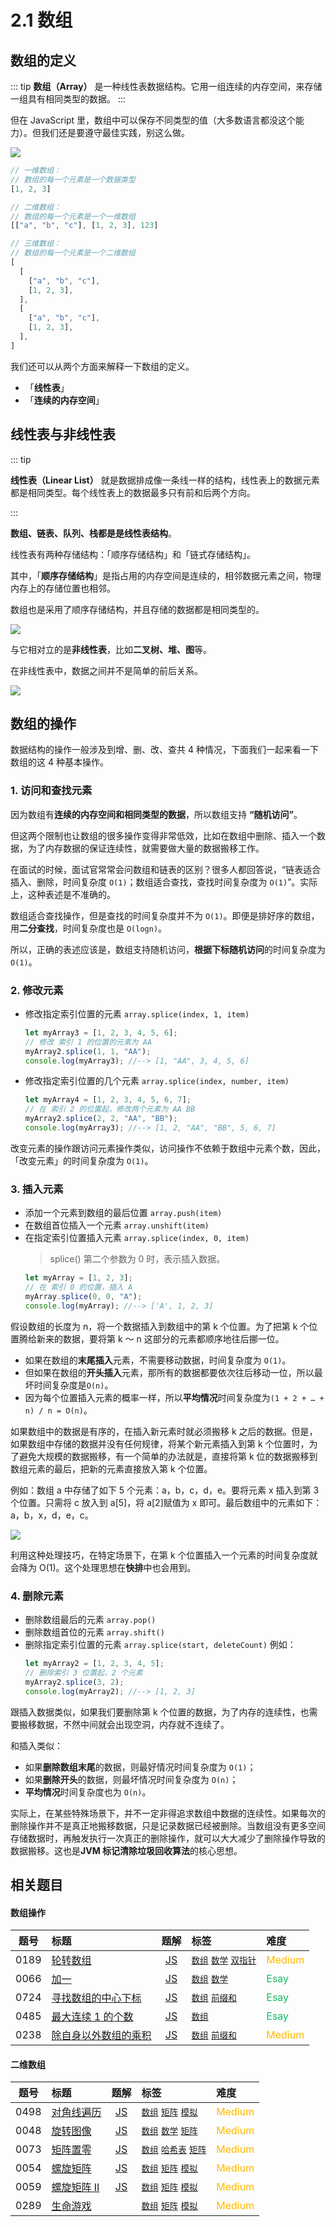 # 2.1 数组

## 数组的定义

::: tip
**数组（Array）** 是一种线性表数据结构。它用一组连续的内存空间，来存储一组具有相同类型的数据。
:::

但在 JavaScript 里，数组中可以保存不同类型的值（大多数语言都没这个能力）。但我们还是要遵守最佳实践，别这么做。

![](../../../assets/images/2-1-1.png)

```javascript
// 一维数组：
// 数组的每一个元素是一个数据类型
[1, 2, 3]

// 二维数组：
// 数组的每一个元素是一个一维数组
[["a", "b", "c"], [1, 2, 3], 123]

// 三维数组：
// 数组的每一个元素是一个二维数组
[
  [
    ["a", "b", "c"],
    [1, 2, 3],
  ],
  [
    ["a", "b", "c"],
    [1, 2, 3],
  ],
]
```

我们还可以从两个方面来解释一下数组的定义。

- 「**线性表**」
- 「**连续的内存空间**」

## 线性表与非线性表

::: tip

**线性表（Linear List）** 就是数据排成像一条线一样的结构，线性表上的数据元素都是相同类型。每个线性表上的数据最多只有前和后两个方向。

:::

**数组、链表、队列、栈都是是线性表结构**。

线性表有两种存储结构：「顺序存储结构」和「链式存储结构」。

其中，「**顺序存储结构**」是指占用的内存空间是连续的，相邻数据元素之间，物理内存上的存储位置也相邻。

数组也是采用了顺序存储结构，并且存储的数据都是相同类型的。

![](../../../assets/images/2-1-2.png)

与它相对立的是**非线性表**，比如**二叉树、堆、图**等。

在非线性表中，数据之间并不是简单的前后关系。

![](../../../assets/images/2-1-3.png)

## 数组的操作

数据结构的操作一般涉及到增、删、改、查共 4 种情况，下面我们一起来看一下数组的这 4 种基本操作。

### 1. 访问和查找元素

因为数组有**连续的内存空间和相同类型的数据**，所以数组支持 **“随机访问”**。

但这两个限制也让数组的很多操作变得非常低效，比如在数组中删除、插入一个数据，为了内存数据的保证连续性，就需要做大量的数据搬移工作。

在面试的时候，面试官常常会问数组和链表的区别？很多人都回答说，“链表适合插入、删除，时间复杂度 `O(1)`；数组适合查找，查找时间复杂度为 `O(1)`”。实际上，这种表述是不准确的。

数组适合查找操作，但是查找的时间复杂度并不为 `O(1)`。即便是排好序的数组，用**二分查找**，时间复杂度也是 `O(logn)`。

所以，正确的表述应该是，数组支持随机访问，**根据下标随机访问**的时间复杂度为 `O(1)`。

### 2. 修改元素

- 修改指定索引位置的元素 `array.splice(index, 1, item)`
  ```js
  let myArray3 = [1, 2, 3, 4, 5, 6];
  // 修改 索引 1 的位置的元素为 AA
  myArray2.splice(1, 1, "AA");
  console.log(myArray3); //--> [1, "AA", 3, 4, 5, 6]
  ```
- 修改指定索引位置的几个元素 `array.splice(index, number, item)`
  ```js
  let myArray4 = [1, 2, 3, 4, 5, 6, 7];
  // 在 索引 2 的位置起，修改两个元素为 AA BB
  myArray2.splice(2, 2, "AA", "BB");
  console.log(myArray3); //--> [1, 2, "AA", "BB", 5, 6, 7]
  ```

改变元素的操作跟访问元素操作类似，访问操作不依赖于数组中元素个数，因此，「改变元素」的时间复杂度为 `O(1)`。

### 3. 插入元素

- 添加一个元素到数组的最后位置 `array.push(item)`
- 在数组首位插入一个元素 `array.unshift(item)`
- 在指定索引位置插入元素 `array.splice(index, 0, item)`
  > splice() 第二个参数为 0 时，表示插入数据。
  ```js
  let myArray = [1, 2, 3];
  // 在 索引 0 的位置，插入 A
  myArray.splice(0, 0, "A");
  console.log(myArray); //--> ['A', 1, 2, 3]
  ```

假设数组的长度为 n，将一个数据插入到数组中的第 k 个位置。为了把第 k 个位置腾给新来的数据，要将第 k ～ n 这部分的元素都顺序地往后挪一位。

- 如果在数组的**末尾插入**元素，不需要移动数据，时间复杂度为 `O(1)`。
- 但如果在数组的**开头插入**元素，那所有的数据都要依次往后移动一位，所以最坏时间复杂度是`O(n)`。
- 因为每个位置插入元素的概率一样，所以**平均情况**时间复杂度为`(1 + 2 + … + n) / n = O(n)`。

如果数组中的数据是有序的，在插入新元素时就必须搬移 k 之后的数据。但是，如果数组中存储的数据并没有任何规律，将某个新元素插入到第 k 个位置时，为了避免大规模的数据搬移，有一个简单的办法就是，直接将第 k 位的数据搬移到数组元素的最后，把新的元素直接放入第 k 个位置。

例如：数组 a 中存储了如下 5 个元素：a，b，c，d，e。要将元素 x 插入到第 3 个位置。只需将 c 放入到 a[5]，将 a[2]赋值为 x 即可。最后数组中的元素如下： a，b，x，d，e，c。

![](../../../assets/images/2-1-4.png)

利用这种处理技巧，在特定场景下，在第 k 个位置插入一个元素的时间复杂度就会降为 O(1)。这个处理思想在**快排**中也会用到。

### 4. 删除元素

- 删除数组最后的元素 `array.pop()`
- 删除数组首位的元素 `array.shift()`
- 删除指定索引位置的元素 `array.splice(start, deleteCount)`
  例如：
  ```js
  let myArray2 = [1, 2, 3, 4, 5];
  // 删除索引 3 位置起，2 个元素
  myArray2.splice(3, 2);
  console.log(myArray2); //--> [1, 2, 3]
  ```

跟插入数据类似，如果我们要删除第 k 个位置的数据，为了内存的连续性，也需要搬移数据，不然中间就会出现空洞，内存就不连续了。

和插入类似：

- 如果**删除数组末尾**的数据，则最好情况时间复杂度为 `O(1)`；
- 如果**删除开头**的数据，则最坏情况时间复杂度为 `O(n)`；
- **平均情况**时间复杂度也为 `O(n)`。

实际上，在某些特殊场景下，并不一定非得追求数组中数据的连续性。如果每次的删除操作并不是真正地搬移数据，只是记录数据已经被删除。当数组没有更多空间存储数据时，再触发执行一次真正的删除操作，就可以大大减少了删除操作导致的数据搬移。这也是**JVM 标记清除垃圾回收算法**的核心思想。

<!-- START TABLE -->
<!-- Please keep comment here to allow auto update -->
<!-- DON'T EDIT THIS SECTION, INSTEAD RE-RUN `npm run lc` TO UPDATE -->


## 相关题目

#### 数组操作

| 题号 | 标题 | 题解 | 标签 | 难度 |
| :------: | :------ | :------: | :------ | :------ |
| 0189 | [轮转数组](https://leetcode.com/problems/rotate-array/) | [JS](https://2xiao.github.io/leetcode-js/leetcode/problem/0189) |  [`数组`](../solution/array.md) [`数学`](../solution/mathematics.md) [`双指针`](../solution/two-pointers.md) | <font color=#ffb800>Medium</font> |
| 0066 | [加一](https://leetcode.com/problems/plus-one/) | [JS](https://2xiao.github.io/leetcode-js/leetcode/problem/0066) |  [`数组`](../solution/array.md) [`数学`](../solution/mathematics.md) | <font color=#15bd66>Esay</font> |
| 0724 | [寻找数组的中心下标](https://leetcode.com/problems/find-pivot-index/) | [JS](https://2xiao.github.io/leetcode-js/leetcode/problem/0724) |  [`数组`](../solution/array.md) [`前缀和`](../solution/prefix-sum.md) | <font color=#15bd66>Esay</font> |
| 0485 | [最大连续 1 的个数](https://leetcode.com/problems/max-consecutive-ones/) | [JS](https://2xiao.github.io/leetcode-js/leetcode/problem/0485) |  [`数组`](../solution/array.md) | <font color=#15bd66>Esay</font> |
| 0238 | [除自身以外数组的乘积](https://leetcode.com/problems/product-of-array-except-self/) | [JS](https://2xiao.github.io/leetcode-js/leetcode/problem/0238) |  [`数组`](../solution/array.md) [`前缀和`](../solution/prefix-sum.md) | <font color=#ffb800>Medium</font> |

#### 二维数组

| 题号 | 标题 | 题解 | 标签 | 难度 |
| :------: | :------ | :------: | :------ | :------ |
| 0498 | [对角线遍历](https://leetcode.com/problems/diagonal-traverse/) | [JS](https://2xiao.github.io/leetcode-js/leetcode/problem/0498) |  [`数组`](../solution/array.md) [`矩阵`](../solution/matrix.md) [`模拟`](../solution/simulation.md) | <font color=#ffb800>Medium</font> |
| 0048 | [旋转图像](https://leetcode.com/problems/rotate-image/) | [JS](https://2xiao.github.io/leetcode-js/leetcode/problem/0048) |  [`数组`](../solution/array.md) [`数学`](../solution/mathematics.md) [`矩阵`](../solution/matrix.md) | <font color=#ffb800>Medium</font> |
| 0073 | [矩阵置零](https://leetcode.com/problems/set-matrix-zeroes/) | [JS](https://2xiao.github.io/leetcode-js/leetcode/problem/0073) |  [`数组`](../solution/array.md) [`哈希表`](../solution/hash-table.md) [`矩阵`](../solution/matrix.md) | <font color=#ffb800>Medium</font> |
| 0054 | [螺旋矩阵](https://leetcode.com/problems/spiral-matrix/) | [JS](https://2xiao.github.io/leetcode-js/leetcode/problem/0054) |  [`数组`](../solution/array.md) [`矩阵`](../solution/matrix.md) [`模拟`](../solution/simulation.md) | <font color=#ffb800>Medium</font> |
| 0059 | [螺旋矩阵 II](https://leetcode.com/problems/spiral-matrix-ii/) | [JS](https://2xiao.github.io/leetcode-js/leetcode/problem/0059) |  [`数组`](../solution/array.md) [`矩阵`](../solution/matrix.md) [`模拟`](../solution/simulation.md) | <font color=#ffb800>Medium</font> |
| 0289 | [生命游戏](https://leetcode.com/problems/game-of-life/) |  |  [`数组`](../solution/array.md) [`矩阵`](../solution/matrix.md) [`模拟`](../solution/simulation.md) | <font color=#ffb800>Medium</font> |

